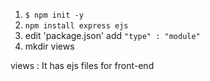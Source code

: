 
1.  `$ npm init -y`
2.  `npm install express ejs`
3.  edit 'package.json' add `"type" : "module"`
4.  mkdir views

views : It has ejs files for front-end
